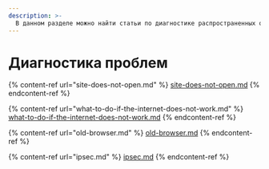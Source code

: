 ```yaml
---
description: >-
  В данном разделе можно найти статьи по диагностике распространенных ошибок при работе с Ideco UTM.
---
```


# Диагностика проблем

{% content-ref url="site-does-not-open.md" %}
[site-does-not-open.md](site-does-not-open.md)
{% endcontent-ref %}

{% content-ref url="what-to-do-if-the-internet-does-not-work.md" %}
[what-to-do-if-the-internet-does-not-work.md](what-to-do-if-the-internet-does-not-work.md)
{% endcontent-ref %}

{% content-ref url="old-browser.md" %}
[old-browser.md](old-browser.md)
{% endcontent-ref %}

{% content-ref url="ipsec.md" %}
[ipsec.md](ipsec.md)
{% endcontent-ref %}